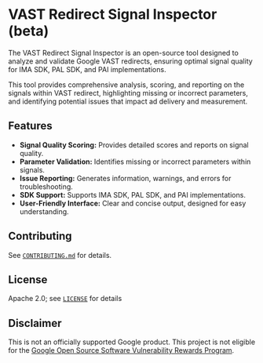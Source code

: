 # VAST Redirect Signal Inspector (beta)

The VAST Redirect Signal Inspector is an open-source tool designed to analyze and validate Google VAST redirects, ensuring optimal signal quality for IMA SDK, PAL SDK, and PAI implementations.

This tool provides comprehensive analysis, scoring, and reporting on the signals within VAST redirect, highlighting missing or incorrect parameters, and identifying potential issues that impact ad delivery and measurement.

## Features

- **Signal Quality Scoring:** Provides detailed scores and reports on signal quality.
- **Parameter Validation:** Identifies missing or incorrect parameters within signals.
- **Issue Reporting:** Generates information, warnings, and errors for troubleshooting.
- **SDK Support:** Supports IMA SDK, PAL SDK, and PAI implementations.
- **User-Friendly Interface:** Clear and concise output, designed for easy understanding.

## Contributing

See [`CONTRIBUTING.md`](CONTRIBUTING.md) for details.

## License

Apache 2.0; see [`LICENSE`](LICENSE) for details

## Disclaimer

This is not an officially supported Google product. This project is not
eligible for the [Google Open Source Software Vulnerability Rewards
Program](https://bughunters.google.com/open-source-security).

